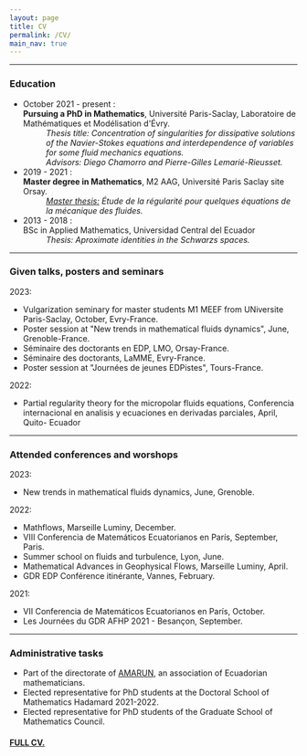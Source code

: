 ```yaml
---
layout: page
title: CV
permalink: /CV/
main_nav: true
---
```

<hr>
<h3 id="education">Education</h3>
<ul>
  <li> <dt>October 2021 - present :</dt>
  <b>Pursuing a PhD in Mathematics</b>, Université Paris-Saclay, Laboratoire de Mathématiques et Modélisation d'Évry.<br>
   <dd><i>Thesis title: Concentration of singularities for dissipative solutions of the Navier-Stokes equations and interdependence of variables for some fluid mechanics equations.</i> <br>
   <i>Advisors: Diego Chamorro and Pierre-Gilles Lemarié-Rieusset. </i> 
   </dd>
  </li>
  <li> <dt>2019 - 2021 :</dt> <b>Master degree in Mathematics</b>, M2 AAG, Université Paris Saclay site Orsay.
    <dd> <i><a href="https://www.amarun.org/images/amarun/materiales/tesis-maestria/Llerena_2021.pdf" title="masterThesis">Master      thesis:</a> Étude de la régularité pour quelques équations de la mécanique des fluides.</i>
    </dd>
  </li>
  <li> <dt>2013 - 2018 :</dt> BSc in Applied Mathematics,  Universidad Central del Ecuador
    <dd>
      <i>Thesis: Aproximate identities in the Schwarzs spaces. </i>
    </dd>
  </li>
</ul>

<hr>
<h3 id="GivenSeminars">Given talks, posters and seminars</h3>
<dl>
 <dt>2023:</dt>
  <ul>
  <li>Vulgarization seminary for master students M1 MEEF from UNiversite Paris-Saclay, October, Evry-France.</li>
  <li>Poster session at  "New trends in mathematical fluids dynamics", June, Grenoble-France.</li>
  <li>Séminaire des doctorants en EDP, LMO, Orsay-France. </li>
  <li>Séminaire des doctorants, LaMME, Evry-France. </li>
  <li>Poster session at "Journées de jeunes EDPistes", Tours-France.</li>

  </ul>
  <dt>2022:</dt>
  <ul>
  <li>Partial regularity theory for the micropolar fluids equations, Conferencia internacional en analisis y ecuaciones en derivadas parciales,  April, Quito- Ecuador</li> </ul> 
</dl>
<hr>
<h3 id="Attendconferences">Attended conferences and worshops</h3>
<dl>
  <dt>2023:</dt>
  <ul>
  <li>New trends in mathematical fluids dynamics, June, Grenoble.</li>
  </ul>
  <dt>2022:</dt>
  <ul>
  <li>Mathflows, Marseille Luminy, December. </li>
  <li>VIII Conferencia de Matemáticos Ecuatorianos en París, September, Paris.</li>
  <li>Summer school on fluids and turbulence, Lyon, June.</li>
  <li>Mathematical Advances in Geophysical Flows, Marseille Luminy, April.</li>
  <li>GDR EDP Conférence itinérante, Vannes, February. </li>
 </ul>
  <dt>2021:</dt>
  <ul>
  <li>VII Conferencia de Matemáticos Ecuatorianos en París, October. </li>
  <li>Les Journées du GDR AFHP 2021 -  Besançon, September. </li>
 </ul>
</dl>
<hr>
<h3 id="administrative">Administrative tasks</h3>
<ul>
  <li> Part of the directorate of  <a href="https://www.amarun.org" title="AMARUN">AMARUN</a>, an association of Ecuadorian mathematicians.
  </li>
  <li> Elected representative for PhD students at the Doctoral School of Mathematics Hadamard 2021-2022.
  </li>
  <li> Elected representative for PhD students of the Graduate School of Mathematics Council.

  </li>
</ul>
<h4>  <a href="https://www.amarun.org" title="FullCV">FULL CV.</a></h4>
